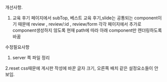 개선사항.

1. 교육 후기 페이지에서 subTop, 베스트 교육 후기,slide는 공통되는 component이기 때문에 review , review/:id , review/form
   각각 페이지에서 추가로 component생성하지 않도록 현재 path에 따라 아래 component만 렌더링하도록 바꿈

수정필요사항

1. server 쪽 파일 정리

2.reset css때문에 게시판 작성에 바꾼 글자 크기, 오른쪽 배치 같은 설정요소들이 안 보임.
